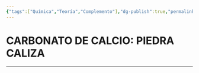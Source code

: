```yaml
---
{"tags":["Química","Teoría","Complemento"],"dg-publish":true,"permalink":"/22-quimica/nomenclatura/sales-oxisales/carbonato-de-calcio/","dgPassFrontmatter":true}
---
```


# CARBONATO DE CALCIO: PIEDRA CALIZA
---

